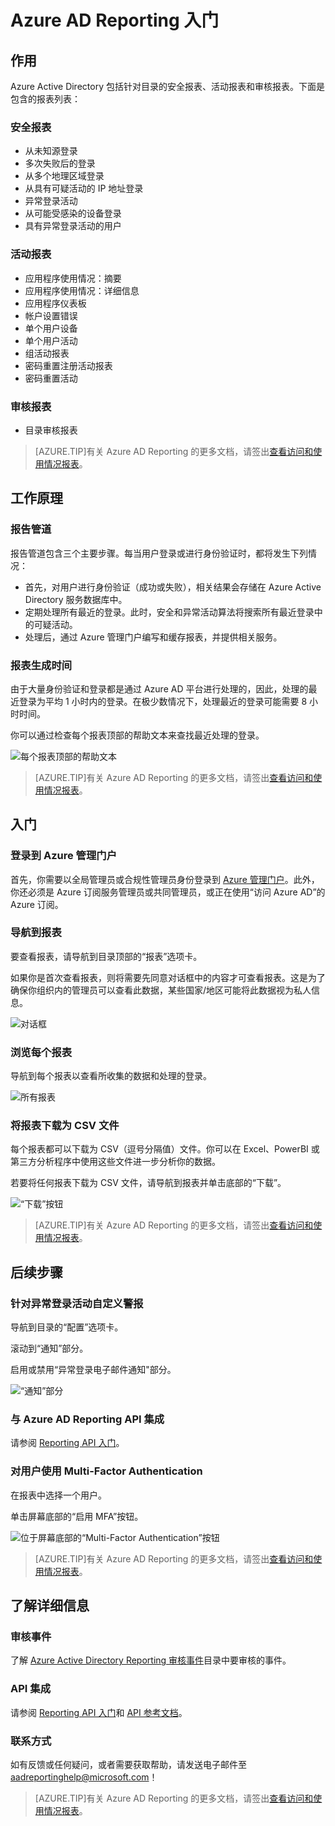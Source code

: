 <properties
   pageTitle="Azure AD Reporting：入门"
   description="Azure AD Reporting：入门"
   services="active-directory"
   documentationCenter=""
   authors="curtand"
   manager="mbaldwin"
   editor=""/>

<tags
   ms.service="active-directory"
   ms.date="06/30/2015"
   wacn.date="08/29/2015"/>

# Azure AD Reporting 入门

## 作用

Azure Active Directory 包括针对目录的安全报表、活动报表和审核报表。下面是包含的报表列表：

### 安全报表

- 从未知源登录
- 多次失败后的登录
- 从多个地理区域登录
- 从具有可疑活动的 IP 地址登录
- 异常登录活动
- 从可能受感染的设备登录
- 具有异常登录活动的用户

### 活动报表

- 应用程序使用情况：摘要
- 应用程序使用情况：详细信息
- 应用程序仪表板
- 帐户设置错误
- 单个用户设备
- 单个用户活动
- 组活动报表
- 密码重置注册活动报表
- 密码重置活动

### 审核报表

- 目录审核报表

> [AZURE.TIP]有关 Azure AD Reporting 的更多文档，请签出[查看访问和使用情况报表](/documentation/articles/active-directory-view-access-usage-reports)。



## 工作原理


### 报告管道

报告管道包含三个主要步骤。每当用户登录或进行身份验证时，都将发生下列情况：

- 首先，对用户进行身份验证（成功或失败），相关结果会存储在 Azure Active Directory 服务数据库中。
- 定期处理所有最近的登录。此时，安全和异常活动算法将搜索所有最近登录中的可疑活动。
- 处理后，通过 Azure 管理门户编写和缓存报表，并提供相关服务。

### 报表生成时间

由于大量身份验证和登录都是通过 Azure AD 平台进行处理的，因此，处理的最近登录为平均 1 小时内的登录。在极少数情况下，处理最近的登录可能需要 8 小时时间。

你可以通过检查每个报表顶部的帮助文本来查找最近处理的登录。

![每个报表顶部的帮助文本](./media/active-directory-reporting-getting-started/reportingWatermark.PNG)

> [AZURE.TIP]有关 Azure AD Reporting 的更多文档，请签出[查看访问和使用情况报表](/documentation/articles/active-directory-view-access-usage-reports)。



## 入门


### 登录到 Azure 管理门户

首先，你需要以全局管理员或合规性管理员身份登录到 [Azure 管理门户](https://manage.windowsazure.cn)。此外，你还必须是 Azure 订阅服务管理员或共同管理员，或正在使用“访问 Azure AD”的 Azure 订阅。

### 导航到报表

要查看报表，请导航到目录顶部的“报表”选项卡。

如果你是首次查看报表，则将需要先同意对话框中的内容才可查看报表。这是为了确保你组织内的管理员可以查看此数据，某些国家/地区可能将此数据视为私人信息。

![对话框](./media/active-directory-reporting-getting-started/dialogBox.png)

### 浏览每个报表

导航到每个报表以查看所收集的数据和处理的登录。<!--可在[此处](/documentation/articles/active-directory-reporting-what-it-is)查看所有报表的列表。-->

![所有报表](./media/active-directory-reporting-getting-started/reportsMain.png)

### 将报表下载为 CSV 文件

每个报表都可以下载为 CSV（逗号分隔值）文件。你可以在 Excel、PowerBI 或第三方分析程序中使用这些文件进一步分析你的数据。

若要将任何报表下载为 CSV 文件，请导航到报表并单击底部的“下载”。

![“下载”按钮](./media/active-directory-reporting-getting-started/downloadButton.png)

> [AZURE.TIP]有关 Azure AD Reporting 的更多文档，请签出[查看访问和使用情况报表](/documentation/articles/active-directory-view-access-usage-reports)。





## 后续步骤

### 针对异常登录活动自定义警报

导航到目录的“配置”选项卡。

滚动到“通知”部分。

启用或禁用“异常登录电子邮件通知"部分。

![“通知”部分](./media/active-directory-reporting-getting-started/notificationsSection.png)

### 与 Azure AD Reporting API 集成

请参阅 [Reporting API 入门](/documentation/articles/active-directory-reporting-api-getting-started)。

### 对用户使用 Multi-Factor Authentication

在报表中选择一个用户。

单击屏幕底部的“启用 MFA”按钮。

![位于屏幕底部的“Multi-Factor Authentication”按钮](./media/active-directory-reporting-getting-started/mfaButton.png)

> [AZURE.TIP]有关 Azure AD Reporting 的更多文档，请签出[查看访问和使用情况报表](/documentation/articles/active-directory-view-access-usage-reports)。




## 了解详细信息


### 审核事件

了解 [Azure Active Directory Reporting 审核事件](/documentation/articles/active-directory-reporting-audit-events)目录中要审核的事件。

### API 集成

请参阅 [Reporting API 入门](/documentation/articles/active-directory-reporting-api-getting-started)和 [API 参考文档](https://msdn.microsoft.com/zh-cn/library/azure/mt126081.aspx)。

### 联系方式

如有反馈或任何疑问，或者需要获取帮助，请发送电子邮件至 [aadreportinghelp@microsoft.com](mailto:aadreportinghelp@microsoft.com)！

> [AZURE.TIP]有关 Azure AD Reporting 的更多文档，请签出[查看访问和使用情况报表](/documentation/articles/active-directory-view-access-usage-reports)。

<!---HONumber=67-->